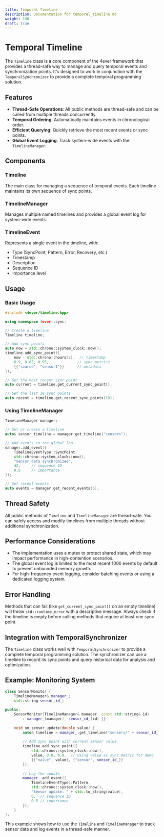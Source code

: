 ```yaml
---
title: Temporal Timeline
description: Documentation for temporal_timeline.md
weight: 100
draft: true
---
```


# Temporal Timeline

The `Timeline` class is a core component of the 4ever framework that provides a thread-safe way to manage and query temporal events and synchronization points. It's designed to work in conjunction with the `TemporalSynchronizer` to provide a complete temporal programming solution.

## Features

- **Thread-Safe Operations**: All public methods are thread-safe and can be called from multiple threads concurrently.
- **Temporal Ordering**: Automatically maintains events in chronological order.
- **Efficient Querying**: Quickly retrieve the most recent events or sync points.
- **Global Event Logging**: Track system-wide events with the `TimelineManager`.

## Components

### Timeline

The main class for managing a sequence of temporal events. Each timeline maintains its own sequence of sync points.

### TimelineManager

Manages multiple named timelines and provides a global event log for system-wide events.

### TimelineEvent

Represents a single event in the timeline, with:
- Type (SyncPoint, Pattern, Error, Recovery, etc.)
- Timestamp
- Description
- Sequence ID
- Importance level

## Usage

### Basic Usage

```cpp
#include <4ever/timeline.hpp>

using namespace 4ever::sync;

// Create a timeline
Timeline timeline;

// Add sync points
auto now = std::chrono::system_clock::now();
timeline.add_sync_point({
    now - std::chrono::hours(2),  // timestamp
    0.9, 0.85, 0.95,             // sync metrics
    {{"source", "sensor1"}}      // metadata
});

// Get the most recent sync point
auto current = timeline.get_current_sync_point();

// Get the last 10 sync points
auto recent = timeline.get_recent_sync_points(10);
```

### Using TimelineManager

```cpp
TimelineManager manager;

// Get or create a timeline
auto& sensor_timeline = manager.get_timeline("sensors");

// Add events to the global log
manager.add_event({
    TimelineEventType::SyncPoint,
    std::chrono::system_clock::now(),
    "Sensor data synchronized",
    42,     // sequence ID
    0.8     // importance
});

// Get recent events
auto events = manager.get_recent_events(5);
```

## Thread Safety

All public methods of `Timeline` and `TimelineManager` are thread-safe. You can safely access and modify timelines from multiple threads without additional synchronization.

## Performance Considerations

- The implementation uses a mutex to protect shared state, which may impact performance in high-contention scenarios.
- The global event log is limited to the most recent 1000 events by default to prevent unbounded memory growth.
- For high-frequency event logging, consider batching events or using a dedicated logging system.

## Error Handling

Methods that can fail (like `get_current_sync_point()` on an empty timeline) will throw `std::runtime_error` with a descriptive message. Always check if the timeline is empty before calling methods that require at least one sync point.

## Integration with TemporalSynchronizer

The `Timeline` class works well with `TemporalSynchronizer` to provide a complete temporal programming solution. The synchronizer can use a timeline to record its sync points and query historical data for analysis and optimization.

## Example: Monitoring System

```cpp
class SensorMonitor {
    TimelineManager& manager_;
    std::string sensor_id_;
    
public:
    SensorMonitor(TimelineManager& manager, const std::string& id)
        : manager_(manager), sensor_id_(id) {}
    
    void on_sensor_update(double value) {
        auto& timeline = manager_.get_timeline("sensors/" + sensor_id_);
        
        // Add sync point with current sensor value
        timeline.add_sync_point({
            std::chrono::system_clock::now(),
            value, 0.0, 0.0,  // Using value as sync metric for demo
            {{"value", value}, {"sensor", sensor_id_}}
        });
        
        // Log the update
        manager_.add_event({
            TimelineEventType::Pattern,
            std::chrono::system_clock::now(),
            "Sensor update: " + std::to_string(value),
            0,  // sequence ID
            0.5 // importance
        });
    }
};
```

This example shows how to use the `Timeline` and `TimelineManager` to track sensor data and log events in a thread-safe manner.